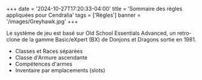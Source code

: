 +++
date = '2024-10-27T17:20:33-04:00'
title = 'Sommaire des règles appliquées pour Cendralia'
tags = ['Règles']
banner = '/images/Greyhawk.jpg'
+++

Le système de jeu est basé sur Old School Essentials Advanced, un retro-clone de la gamme Basic/eXpert (BX) de Donjons et Dragons sortie en 1981.

- Classes et Races séparées
- Classe d'Armure ascendante
- Compétences d'armes
- Inventaire par emplacements (slots)
